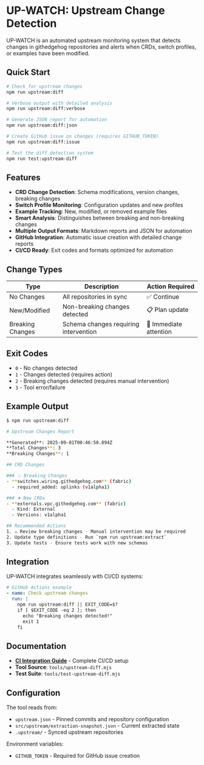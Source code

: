 # UP-WATCH: Upstream Change Detection

UP-WATCH is an automated upstream monitoring system that detects changes in githedgehog repositories and alerts when CRDs, switch profiles, or examples have been modified.

## Quick Start

```bash
# Check for upstream changes
npm run upstream:diff

# Verbose output with detailed analysis  
npm run upstream:diff:verbose

# Generate JSON report for automation
npm run upstream:diff:json

# Create GitHub issue on changes (requires GITHUB_TOKEN)
npm run upstream:diff:issue

# Test the diff detection system
npm run test:upstream-diff
```

## Features

- **CRD Change Detection**: Schema modifications, version changes, breaking changes
- **Switch Profile Monitoring**: Configuration updates and new profiles
- **Example Tracking**: New, modified, or removed example files
- **Smart Analysis**: Distinguishes between breaking and non-breaking changes
- **Multiple Output Formats**: Markdown reports and JSON for automation
- **GitHub Integration**: Automatic issue creation with detailed change reports
- **CI/CD Ready**: Exit codes and formats optimized for automation

## Change Types

| Type | Description | Action Required |
|------|-------------|-----------------|
| No Changes | All repositories in sync | ✅ Continue |
| New/Modified | Non-breaking changes detected | 📋 Plan update |
| Breaking Changes | Schema changes requiring intervention | 🚨 Immediate attention |

## Exit Codes

- `0` - No changes detected
- `1` - Changes detected (requires action)
- `2` - Breaking changes detected (requires manual intervention)  
- `3` - Tool error/failure

## Example Output

```bash
$ npm run upstream:diff

# Upstream Changes Report

**Generated**: 2025-09-01T00:46:50.894Z
**Total Changes**: 3
**Breaking Changes**: 1

## CRD Changes

### 💥 Breaking Changes
- **switches.wiring.githedgehog.com** (fabric)
  - required_added: uplinks (v1alpha1)

### ➕ New CRDs  
- **externals.vpc.githedgehog.com** (fabric)
  - Kind: External
  - Versions: v1alpha1

## Recommended Actions
1. ⚠️ Review breaking changes - Manual intervention may be required
2. Update type definitions - Run `npm run upstream:extract`
3. Update tests - Ensure tests work with new schemas
```

## Integration

UP-WATCH integrates seamlessly with CI/CD systems:

```yaml
# GitHub Actions example
- name: Check upstream changes
  run: |
    npm run upstream:diff || EXIT_CODE=$?
    if [ $EXIT_CODE -eq 2 ]; then
      echo "Breaking changes detected!"
      exit 1
    fi
```

## Documentation

- **[CI Integration Guide](upstream-diff-ci-integration.md)** - Complete CI/CD setup
- **Tool Source**: `tools/upstream-diff.mjs`
- **Test Suite**: `tools/test-upstream-diff.mjs`

## Configuration

The tool reads from:
- `upstream.json` - Pinned commits and repository configuration
- `src/upstream/extraction-snapshot.json` - Current extracted state
- `.upstream/` - Synced upstream repositories

Environment variables:
- `GITHUB_TOKEN` - Required for GitHub issue creation